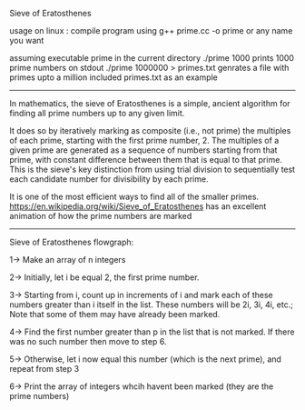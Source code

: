 
Sieve of Eratosthenes

usage on linux :
  compile program using
  g++ prime.cc -o prime or any name you want

  assuming executable prime in the current directory
  ./prime 1000 prints 1000 prime numbers on stdout
  ./prime 1000000 > primes.txt genrates a file with primes upto a million
    included primes.txt as an example

----------------------------------------

In mathematics, the sieve of Eratosthenes is a simple,
ancient algorithm for finding all prime numbers up to any given limit.

It does so by iteratively marking as composite (i.e., not prime) the multiples of each prime, starting with the first prime number, 2.
The multiples of a given prime are generated as a sequence of numbers starting from that prime, with
constant difference between them that is equal to that prime. This is the sieve's key distinction from using trial division to sequentially
test each candidate number for divisibility by each prime.

It is one of the most efficient ways to find all of the smaller primes.
https://en.wikipedia.org/wiki/Sieve_of_Eratosthenes
has an excellent animation of how the prime numbers are marked

-----------------------------------------

Sieve of Eratosthenes flowgraph:

1->  Make an array of n integers

2->  Initially, let i be equal 2, the first prime number.

3->  Starting from i, count up in increments of i and mark each of these numbers greater than i itself in the list. These numbers will be 2i, 3i, 4i, etc.;
      Note that some of them may have already been marked.

4->  Find the first number greater than p in the list that is not marked.
      If there was no such number then move to step 6.

5->  Otherwise, let i now equal this number (which is the next prime), and repeat from step 3

6-> Print the array of integers whcih havent been marked  (they are the prime numbers)
